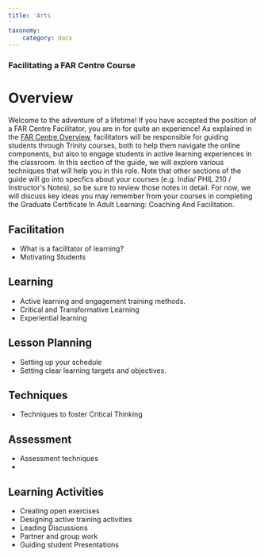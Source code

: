 ```yaml
---
title: 'Arts
'
taxonomy:
    category: docs
---
```


### Facilitating a FAR Centre Course

# Overview

 Welcome to the adventure of a lifetime!  If you have accepted the position of a FAR Centre Facilitator, you are in for quite an experience!  As explained in the [FAR Centre Overview](https://far.twu.ca/guides/about-twu/far-centres), facilitators will be responsible for guiding students through Trinity courses, both to help them navigate the online components, but also to engage students in active learning experiences in the classroom.  In this section of the guide, we will explore various techniques that will help you in this role.
Note that other sections of the guide will go into specfics about your courses (e.g. India/ PHIL 210 / Instructor's Notes), so be sure to review those notes in detail.  For now, we will discuss key ideas you may remember from your courses in completing the Graduate Certificate In Adult Learning: Coaching And Facilitation.

## Facilitation
* What is a facilitator of learning?
* Motivating Students

## Learning
* Active learning and engagement training methods.
* Critical and Transformative Learning
* Experiential learning

## Lesson Planning
* Setting up your schedule
* Setting clear learning targets and objectives.


## Techniques
* Techniques to foster Critical Thinking

## Assessment
* Assessment techniques
*

## Learning Activities
* Creating open exercises
* Designing active training activities
* Leading Discussions
* Partner and group work
* Guiding student Presentations
